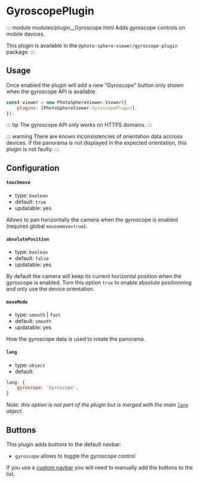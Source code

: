# GyroscopePlugin

::: module modules/plugin__Gyroscope.html
Adds gyroscope controls on mobile devices.

This plugin is available in the `@photo-sphere-viewer/gyroscope-plugin` package.
:::

## Usage

Once enabled the plugin will add a new "Gyroscope" button only shown when the gyroscope API is available.

```js
const viewer = new PhotoSphereViewer.Viewer({
    plugins: [PhotoSphereViewer.GyroscopePlugin],
});
```

::: tip
The gyroscope API only works on HTTPS domains.
:::

::: warning
There are known inconsistencies of orientation data accross devices. If the panorama is not displayed in the expected orientation, this plugin is not faulty.
:::

## Configuration

#### `touchmove`

-   type: `boolean`
-   default: `true`
-   updatable: yes

Allows to pan horizontally the camera when the gyroscope is enabled (requires global `mousemove=true`).

#### `absolutePosition`

-   type: `boolean`
-   default: `false`
-   updatable: yes

By default the camera will keep its current horizontal position when the gyroscope is enabled. Turn this option `true` to enable absolute positionning and only use the device orientation.

#### `moveMode`

-   type: `smooth` | `fast`
-   default: `smooth`
-   updatable: yes

How the gyroscope data is used to rotate the panorama.

#### `lang`

-   type: `object`
-   default:

```js
lang: {
    gyroscope: 'Gyroscope',
}
```

_Note: this option is not part of the plugin but is merged with the main [`lang`](../guide/config.md#lang) object._

## Buttons

This plugin adds buttons to the default navbar:

-   `gyroscope` allows to toggle the gyroscope control

If you use a [custom navbar](../guide/navbar.md) you will need to manually add the buttons to the list.
